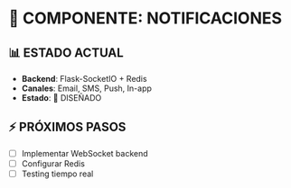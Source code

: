 # 🔔 COMPONENTE: NOTIFICACIONES

## 📊 ESTADO ACTUAL
- **Backend**: Flask-SocketIO + Redis
- **Canales**: Email, SMS, Push, In-app
- **Estado**: 🚧 DISEÑADO

## ⚡ PRÓXIMOS PASOS
- [ ] Implementar WebSocket backend
- [ ] Configurar Redis
- [ ] Testing tiempo real
